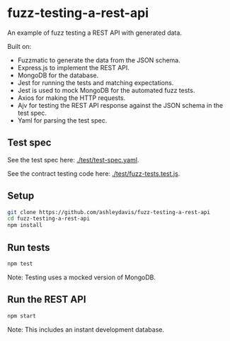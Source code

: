 # fuzz-testing-a-rest-api

An example of fuzz testing a REST API with generated data.

Built on:
- Fuzzmatic to generate the data from the JSON schema.
- Express.js to implement the REST API.
- MongoDB for the database.
- Jest for running the tests and matching expectations.
- Jest is used to mock MongoDB for the automated fuzz tests.
- Axios for making the HTTP requests.
- Ajv for testing the REST API response against the JSON schema in the test spec.
- Yaml for parsing the test spec.

## Test spec

See the test spec here: [./test/test-spec.yaml](./test/test-spec.yaml).

See the contract testing code here: [./test/fuzz-tests.test.js](./test/fuzz-tests.test.js).

## Setup

```bash
git clone https://github.com/ashleydavis/fuzz-testing-a-rest-api
cd fuzz-testing-a-rest-api
npm install
```

## Run tests

```bash
npm test
```

Note: Testing uses a mocked version of MongoDB.

## Run the REST API

```bash
npm start
```

Note: This includes an instant development database.

